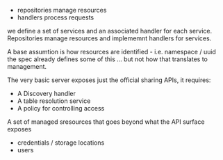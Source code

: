-   repositories manage resources
-   handlers process requests

we define a set of services and an associated handler for each service.
Repositories manage resources and implememnt handlers for services.

A base assumtion is how resources are identified - i.e. namespace / uuid
the spec already defines some of this ... but not how that translates to management.

The very basic server exposes just the official sharing APIs, it requires:

-   A Discovery handler
-   A table resolution service
-   A policy for controlling access

A set of managed sresources that goes beyond what the API surface exposes

-   credentials / storage locations
-   users
